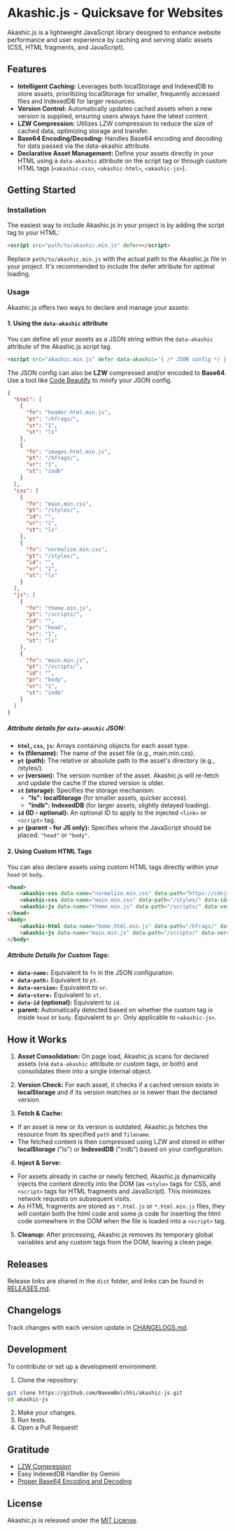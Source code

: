 # Akashic.js - Quicksave for Websites
Akashic.js is a lightweight JavaScript library designed to enhance website performance and user experience by caching and serving static assets (CSS, HTML fragments, and JavaScript).

## Features
- **Intelligent Caching:** Leverages both localStorage and IndexedDB to store assets, prioritizing localStorage for smaller, frequently accessed files and IndexedDB for larger resources.
- **Version Control:** Automatically updates cached assets when a new version is supplied, ensuring users always have the latest content.
- **LZW Compression:** Utilizes LZW compression to reduce the size of cached data, optimizing storage and transfer.
- **Base64 Encoding/Decoding:** Handles Base64 encoding and decoding for data passed via the data-akashic attribute.
- **Declarative Asset Management:** Define your assets directly in your HTML using a `data-akashic` attribute on the script tag or through custom HTML tags (`<akashic-css>`, `<akashic-html>`, `<akashic-js>`).

## Getting Started
### Installation
The easiest way to include Akashic.js in your project is by adding the script tag to your HTML:

```html
<script src="path/to/akashic.min.js" defer></script>
```
Replace `path/to/akashic.min.js` with the actual path to the Akashic.js file in your project. It's recommended to include the defer attribute for optimal loading.

### Usage
Akashic.js offers two ways to declare and manage your assets:

#### 1. Using the `data-akashic` attribute
You can define all your assets as a JSON string within the `data-akashic` attribute of the Akashic.js script tag.

```html
<script src="akashic.min.js" defer data-akashic='{ /* JSON config */ }'></script>
```

The JSON config can also be **LZW** compressed and/or encoded to **Base64**. Use a tool like [Code Beautify](https://codebeautify.org/jsonviewer) to minify your JSON config.

```json
{
  "html": [
    {
      "fn": "header.html.min.js",
      "pt": "/hfrags/",
      "vr": "1",
      "st": "ls"
    },
    {
      "fn": "images.html.min.js",
      "pt": "/hfrags/",
      "vr": "1",
      "st": "indb"
    }
  ],
  "css": [
    {
      "fn": "main.min.css",
      "pt": "/styles/",
      "id": "",
      "vr": "1",
      "st": "ls"
    },
    {
      "fn": "normalize.min.css",
      "pt": "/styles/",
      "id": "",
      "vr": "1",
      "st": "ls"
    }
  ],
  "js": [
    {
      "fn": "theme.min.js",
      "pt": "/scripts/",
      "id": "",
      "pr": "head",
      "vr": "1",
      "st": "ls"
    },
    {
      "fn": "main.min.js",
      "pt": "/scripts/",
      "id": "",
      "pr": "body",
      "vr": "1",
      "st": "indb"
    }
  ]
}
```

##### Attribute details for `data-akashic` JSON:
- **`html`, `css`, `js`:** Arrays containing objects for each asset type.
- **`fn` (filename):** The name of the asset file (e.g., main.min.css).
- **`pt` (path):** The relative or absolute path to the asset's directory (e.g., /styles/).
- **`vr` (version):** The version number of the asset. Akashic.js will re-fetch and update the cache if the stored version is older.
- **`st` (storage):** Specifies the storage mechanism:
    - **"ls":** **localStorage** (for smaller assets, quicker access).
    - **"indb":** **IndexedDB** (for larger assets, slightly delayed loading).
- **`id` (ID - optional):** An optional ID to apply to the injected `<link>` or `<script>` tag.
- **`pr` (parent - for JS only):** Specifies where the JavaScript should be placed: `"head"` or `"body"`.

#### 2. Using Custom HTML Tags
You can also declare assets using custom HTML tags directly within your `head` or `body`.

```html
<head>
    <akashic-css data-name="normalize.min.css" data-path="https://cdnjs.cloudflare.com/ajax/libs/normalize/8.0.1/" data-version="1" data-store="ls"></akashic-css>
    <akashic-css data-name="main.min.css" data-path="/styles/" data-id="light" data-version="1" data-store="indb"></akashic-css>
    <akashic-js data-name="theme.min.js" data-path="/scripts/" data-version="1" data-store="indb"></akashic-js>
</head>
<body>
    <akashic-html data-name="home.html.min.js" data-path="/hfrags/" data-version="1" data-store="ls"></akashic-html>
    <akashic-js data-name="main.min.js" data-path="/scripts/" data-version="1" data-store="indb"></akashic-js>
</body>
```

##### Attribute Details for Custom Tags:
- **`data-name:`** Equivalent to `fn` in the JSON configuration.
- **`data-path:`** Equivalent to `pt`.
- **`data-version:`** Equivalent to `vr`.
- **`data-store:`** Equivalent to `st`.
- **`data-id` (optional):** Equivalent to `id`.
- **parent:** Automatically detected based on whether the custom tag is inside `head` or `body`. Equivalent to `pr`. Only applicable to `<akashic-js>`.

## How it Works
1. **Asset Consolidation:** On page load, Akashic.js scans for declared assets (via `data-akashic` attribute or custom tags, or both) and consolidates them into a single internal object.

2. **Version Check:** For each asset, it checks if a cached version exists in **localStorage** and if its version matches or is newer than the declared version.

3. **Fetch & Cache:**
  - If an asset is new or its version is outdated, Akashic.js fetches the resource from its specified `path` and `filename`.
  - The fetched content is then compressed using LZW and stored in either **localStorage** ("ls") or **IndexedDB** ("indb") based on your configuration.

4. **Inject & Serve:**
  - For assets already in cache or newly fetched, Akashic.js dynamically injects the content directly into the DOM (as `<style>` tags for CSS, and `<script>` tags for HTML fragments and JavaScript). This minimizes network requests on subsequent visits.
  - As HTML fragments are stored as `*.html.js` or `*.html.min.js` files, they will contain both the html code and some js code for inserting the html code somewhere in the DOM when the file is loaded into a `<script>` tag.

5. **Cleanup:** After processing, Akashic.js removes its temporary global variables and any custom tags from the DOM, leaving a clean page.

## Releases
Release links are shared in the `dist` folder, and links can be found in [RELEASES.md](https://github.com/NaeemBolchhi/akashic-js/blob/main/RELEASES.md).

## Changelogs
Track changes with each version update in [CHANGELOGS.md](https://github.com/NaeemBolchhi/akashic-js/blob/main/CHANGELOGS.md).

## Development
To contribute or set up a development environment:

1. Clone the repository:

```Bash
git clone https://github.com/NaeemBolchhi/akashic-js.git
cd akashic-js
```

2. Make your changes.
3. Run tests.
4. Open a Pull Request!

## Gratitude
- [LZW Compression](https://rosettacode.org/wiki/LZW_compression#JavaScript)
- Easy IndexedDB Handler by Gemini
- [Proper Base64 Encoding and Decoding](https://stackoverflow.com/a/30106551)

## License
Akashic.js is released under the [MIT License](https://github.com/NaeemBolchhi/akashic-js/blob/main/README.md).